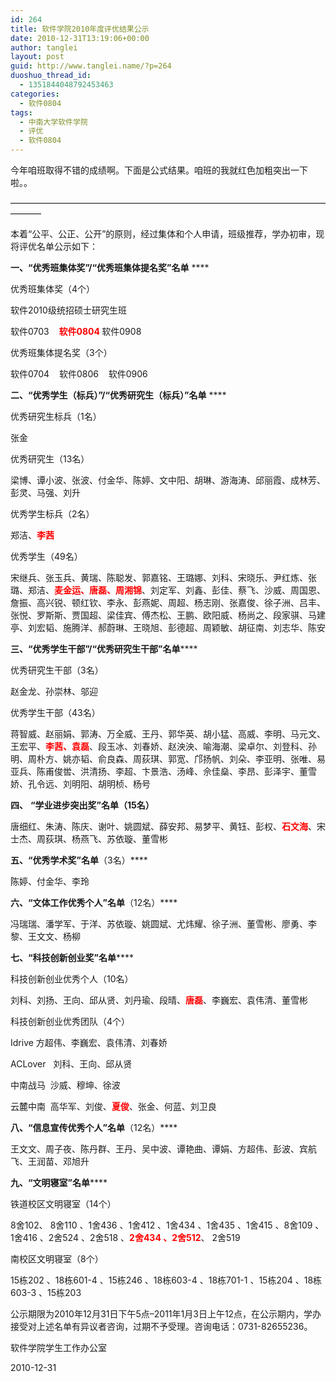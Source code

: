 ```yaml
---
id: 264
title: 软件学院2010年度评优结果公示
date: 2010-12-31T13:19:06+00:00
author: tanglei
layout: post
guid: http://www.tanglei.name/?p=264
duoshuo_thread_id:
  - 1351844048792453463
categories:
  - 软件0804
tags:
  - 中南大学软件学院
  - 评优
  - 软件0804
---
```

今年咱班取得不错的成绩啊。下面是公式结果。咱班的我就红色加粗突出一下啦。。

&#8212;&#8212;&#8212;&#8212;&#8212;&#8212;&#8212;&#8212;&#8212;&#8212;&#8212;&#8212;&#8212;&#8212;&#8212;&#8212;&#8212;&#8212;&#8212;&#8212;&#8212;&#8212;&#8212;&#8212;&#8212;&#8212;&#8212;&#8212;&#8212;&#8212;&#8212;&#8212;&#8212;&#8212;&#8212;&#8212;&#8212;&#8212;&#8212;&#8211;

本着“公平、公正、公开”的原则，经过集体和个人申请，班级推荐，学办初审，现将评优名单公示如下：

**一、“优秀班集体奖”****/****“优秀班集体提名奖”名单** ****

优秀班集体奖（4个）

软件2010级统招硕士研究生班

软件0703    **<span style="color: #ff0000;">软件0804 </span>** 软件0908

优秀班集体提名奖（3个）

软件0704    软件0806    软件0906

**二、“优秀学生（标兵）”****/****“优秀研究生（标兵）”名单** ****

优秀研究生标兵（1名）

张金

优秀研究生（13名）

梁博、谭小波、张波、付金华、陈婷、文中阳、胡琳、游海涛、邱丽霞、成林芳、彭灵、马强、刘升

优秀学生标兵（2名）

郑洁、<span style="color: #ff0000;"><strong>李茜</strong></span>

优秀学生（49名）

宋继兵、张玉兵、黄瑞、陈聪发、郭嘉铭、王璐娜、刘科、宋晓乐、尹红炼、张璐、郑洁、<span style="color: #ff0000;"><strong>麦金运、唐磊、周湘锦</strong></span>、刘定军、刘鑫、彭佳、蔡飞、沙威、周国恩、詹振、高兴锐、顿红钦、李永、彭燕妮、周超、杨志刚、张嘉俊、徐子洲、吕丰、张悦、罗斯斯、贾国超、梁佳宾、傅杰松、王鹏、欧阳威、杨尚之、段家骐、马建亭、刘宏韬、施腾洋、郝蔚琳、王晓旭、彭德超、周颖敏、胡征南、刘志华、陈安

**三、“优秀学生干部”****/****“优秀研究生干部”名单******

优秀研究生干部（3名）

赵金龙、孙崇林、邬迎

优秀学生干部（43名）

蒋智威、赵丽娟、郭涛、万全威、王丹、郭华英、胡小猛、高威、李明、马元文、王宏平、<span style="color: #ff0000;"><strong>李茜、袁磊</strong></span>、段玉冰、刘春娇、赵泱泱、喻海潮、梁卓尔、刘登科、孙明、周朴方、姚亦韬、俞良森、周荻琪、郭宽、邝扬帆、刘朵、李亚明、张唯、易亚兵、陈甫俊喾、洪清扬、李超、卞景浩、汤峰、佘佳燊、李昂、彭泽宇、董雪娇、孔令远、刘明阳、胡明桢、杨号

**四、** ******“学业进步突出奖”名单**（15名）****

唐细红、朱涛、陈庆、谢叶、姚圆斌、薛安邦、易梦平、黄钰、彭权、<span style="color: #ff0000;"><strong>石文海</strong></span>、宋士杰、周荻琪、杨燕飞、苏依璇、董雪彬

**五、“优秀学术奖”名单**（3名）****

陈婷、付金华、李玲

**六、“文体工作优秀个人”名单**（12名）****

冯瑞瑞、潘学军、于洋、苏依璇、姚圆斌、尤炜耀、徐子洲、董雪彬、廖勇、李黎、王文文、杨柳

**七、“科技创新创业奖”名单******

科技创新创业优秀个人（10名）

刘科、刘扬、王向、邱从贤、刘丹瑜、段晴、<span style="color: #ff0000;"><strong>唐磊</strong></span>、李巍宏、袁伟清、董雪彬

科技创新创业优秀团队（4个）

Idrive 方超伟、李巍宏、袁伟清、刘春娇

ACLover   刘科、王向、邱从贤

中南战马  沙威、穆坤、徐波

云麓中南  高华军、刘俊、<span style="color: #ff0000;"><strong>夏俊</strong></span>、张金、何蓝、刘卫良

**八、“信息宣传优秀个人”名单**（12名）****

王文文、周子夜、陈丹群、王丹、吴中波、谭艳曲、谭娟、方超伟、彭波、宾航飞、王润苗、邓旭升

**九、“文明寝室”名单******

铁道校区文明寝室（14个）

8舍102、 8舍110 、1舍436 、1舍412 、1舍434 、1舍435 、1舍415 、8舍109 、1舍416 、2舍524 、2舍518 、<span style="color: #ff0000;"><strong>2舍434 、2舍512</strong></span>、 2舍519

南校区文明寝室（8个）

15栋202 、18栋601-4 、15栋246 、18栋603-4 、18栋701-1 、15栋204 、18栋603-3 、15栋203

公示期限为2010年12月31日下午5点&#8211;2011年1月3日上午12点，在公示期内，学办接受对上述名单有异议者咨询，过期不予受理。咨询电话：0731-82655236。

软件学院学生工作办公室

2010-12-31
